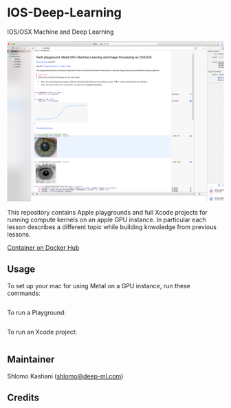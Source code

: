 # IOS-Deep-Learning
IOS/OSX Machine and Deep Learning


![](playground.png)

This repository contains Apple playgrounds and full Xcode projects for running compute kernels on an apple GPU instance.
In particular each lesson describes a different topic while building knwoledge from previous lessons. 

[Container on Docker Hub](https://hub.docker.com/r/minimaxir/keras-cntk/)

## Usage

To set up your mac for using Metal on a GPU instance, run these commands:

```sh
```

To run a Playground:
```sh

```

To run an Xcode project:

```sh
```

## Maintainer

Shlomo Kashani ([shlomo@deep-ml.com](http://deep-ml.com))


## Credits





